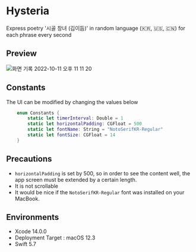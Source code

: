 # Hysteria
Express poetry '시골 창녀 (김이듬)' in random language (🇰🇷, 🇺🇸, 🇨🇳) for each phrase every second

## Preview
![화면 기록 2022-10-11 오후 11 11 20](https://user-images.githubusercontent.com/20410193/195115407-3345cf9f-e52a-4af7-aa1f-67403da2ae0f.gif)

## Constants

The UI can be modified by changing the values below

```swift
    enum Constants {
        static let timerInterval: Double = 1
        static let horizontalPadding: CGFloat = 500
        static let fontName: String = "NotoSerifKR-Regular"
        static let fontSize: CGFloat = 14
    }
```

## Precautions
-  `horizontalPadding` is set by 500,  so in order to see the content well, the app screen must be extended by a certain length.
- It is not scrollable
- It would be nice if the `NotoSerifKR-Regular` font was installed on your MacBook.

## Environments
- Xcode 14.0.0
- Deployment Target : macOS 12.3
- Swift 5.7
